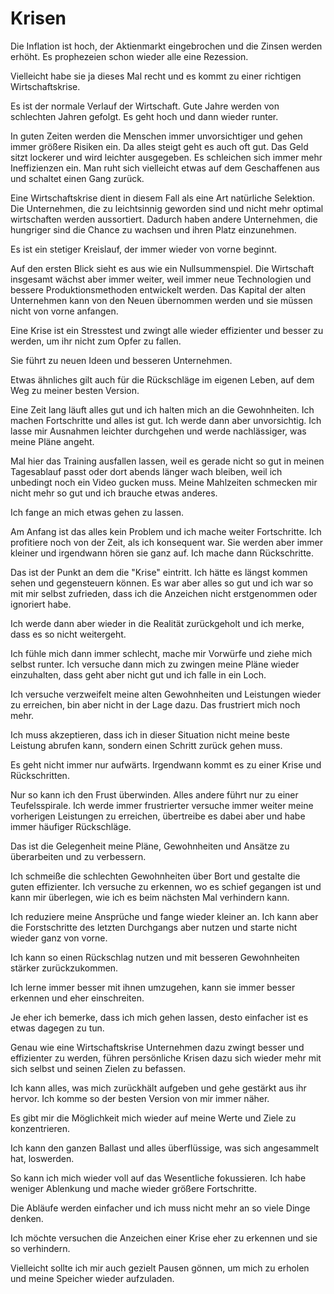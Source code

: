 # Krisen

Die Inflation ist hoch, der Aktienmarkt eingebrochen und die Zinsen werden erhöht. Es prophezeien schon wieder alle eine Rezession.

Vielleicht habe sie ja dieses Mal recht und es kommt zu einer richtigen Wirtschaftskrise.

Es ist der normale Verlauf der Wirtschaft. Gute Jahre werden von schlechten Jahren gefolgt. Es geht hoch und dann wieder runter.

In guten Zeiten werden die Menschen immer unvorsichtiger und gehen immer größere Risiken ein. Da alles steigt geht es auch oft gut. Das Geld sitzt lockerer und wird leichter ausgegeben. Es schleichen sich immer mehr Ineffizienzen ein. Man ruht sich vielleicht etwas auf dem Geschaffenen aus und schaltet einen Gang zurück.

Eine Wirtschaftskrise dient in diesem Fall als eine Art natürliche Selektion. Die Unternehmen, die zu leichtsinnig geworden sind und nicht mehr optimal wirtschaften werden aussortiert. Dadurch haben andere Unternehmen, die hungriger sind die Chance zu wachsen und ihren Platz einzunehmen. 

Es ist ein stetiger Kreislauf, der immer wieder von vorne beginnt. 

Auf den ersten Blick sieht es aus wie ein Nullsummenspiel. Die Wirtschaft insgesamt wächst aber immer weiter, weil immer neue Technologien und bessere Produktionsmethoden entwickelt werden. Das Kapital der alten Unternehmen kann von den Neuen übernommen werden und sie müssen nicht von vorne anfangen.

Eine Krise ist ein Stresstest und zwingt alle wieder effizienter und besser zu werden, um ihr nicht zum Opfer zu fallen.

Sie führt zu neuen Ideen und besseren Unternehmen.

Etwas ähnliches gilt auch für die Rückschläge im eigenen Leben, auf dem Weg zu meiner besten Version.

Eine Zeit lang läuft alles gut und ich halten mich an die Gewohnheiten. Ich machen Fortschritte und alles ist gut. Ich werde dann aber unvorsichtig. Ich lasse mir Ausnahmen leichter durchgehen und werde nachlässiger, was meine Pläne angeht. 

Mal hier das Training ausfallen lassen, weil es gerade nicht so gut in meinen Tagesablauf passt oder dort abends länger wach bleiben, weil ich unbedingt noch ein Video gucken muss. Meine Mahlzeiten schmecken mir nicht mehr so gut und ich brauche etwas anderes.

Ich fange an mich etwas gehen zu lassen.

Am Anfang ist das alles kein Problem und ich mache weiter Fortschritte. Ich profitiere noch von der Zeit, als ich konsequent war. Sie werden aber immer kleiner und irgendwann hören sie ganz auf. Ich mache dann Rückschritte.

Das ist der Punkt an dem die "Krise" eintritt. Ich hätte es längst kommen sehen und gegensteuern können. Es war aber alles so gut und ich war so mit mir selbst zufrieden, dass ich die Anzeichen nicht erstgenommen oder ignoriert habe.

Ich werde dann aber wieder in die Realität zurückgeholt und ich merke, dass es so nicht weitergeht.

Ich fühle mich dann immer schlecht, mache mir Vorwürfe und ziehe mich selbst runter. Ich versuche dann mich zu zwingen meine Pläne wieder einzuhalten, dass geht aber nicht gut und ich falle in ein Loch.

Ich versuche verzweifelt meine alten Gewohnheiten und Leistungen wieder zu erreichen, bin aber nicht in der Lage dazu. Das frustriert mich noch mehr. 

Ich muss akzeptieren, dass ich in dieser Situation nicht meine beste Leistung abrufen kann, sondern einen Schritt zurück gehen muss.

Es geht nicht immer nur aufwärts. Irgendwann kommt es zu einer Krise und Rückschritten.

Nur so kann ich den Frust überwinden. Alles andere führt nur zu einer Teufelsspirale. Ich werde immer frustrierter versuche immer weiter meine vorherigen Leistungen zu erreichen, übertreibe es dabei aber und habe immer häufiger Rückschläge.

Das ist die Gelegenheit meine Pläne, Gewohnheiten und Ansätze zu überarbeiten und zu verbessern.

Ich schmeiße die schlechten Gewohnheiten über Bort und gestalte die guten effizienter. Ich versuche zu erkennen, wo es schief gegangen ist und kann mir überlegen, wie ich es beim nächsten Mal verhindern kann.

Ich reduziere meine Ansprüche und fange wieder kleiner an. Ich kann aber die Forstschritte des letzten Durchgangs aber nutzen und starte nicht wieder ganz von vorne.

Ich kann so einen Rückschlag nutzen und mit besseren Gewohnheiten stärker zurückzukommen.

Ich lerne immer besser mit ihnen umzugehen, kann sie immer besser erkennen und eher einschreiten.

Je eher ich bemerke, dass ich mich gehen lassen, desto einfacher ist es etwas dagegen zu tun. 

Genau wie eine Wirtschaftskrise Unternehmen dazu zwingt besser und effizienter zu werden, führen persönliche Krisen dazu sich wieder mehr mit sich selbst und seinen Zielen zu befassen.

Ich kann alles, was mich zurückhält aufgeben und gehe gestärkt aus ihr hervor. Ich komme so der besten Version von mir immer näher.

Es gibt mir die Möglichkeit mich wieder auf meine Werte und Ziele zu konzentrieren.

Ich kann den ganzen Ballast und alles überflüssige, was sich angesammelt hat, loswerden.

So kann ich mich wieder voll auf das Wesentliche fokussieren. Ich habe weniger Ablenkung und mache wieder größere Fortschritte.

Die Abläufe werden einfacher und ich muss nicht mehr an so viele Dinge denken.

Ich möchte versuchen die Anzeichen einer Krise eher zu erkennen und sie so verhindern.

Vielleicht sollte ich mir auch gezielt Pausen gönnen, um mich zu erholen und meine Speicher wieder aufzuladen.